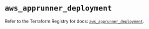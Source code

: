 # `aws_apprunner_deployment`

Refer to the Terraform Registry for docs: [`aws_apprunner_deployment`](https://registry.terraform.io/providers/hashicorp/aws/5.94.0/docs/resources/apprunner_deployment).

